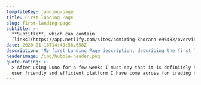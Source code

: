 ```yaml
---
templateKey: landing-page
title: First landing Page
slug: first-landing-page
subtitle: >-
  **Subtitle**, which can contain
  [links](https://app.netlify.com/sites/admiring-khorana-e96482/overview)
date: 2020-01-16T14:49:56.658Z
description: 'My first Landing Page description, describing the first landing page. '
headerimage: /img/hubble-header.png
quote-rating: >-
  > After using Luno for a few weeks I must say that it is definitely the most
  user friendly and efficient platform I have come across for trading bitcoin.
---
```


